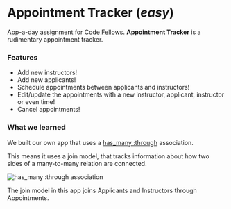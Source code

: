 # Appointment Tracker (*easy*)

App-a-day assignment for [Code Fellows](https://twitter.com/codefellowsorg). **Appointment Tracker** is a rudimentary appointment tracker.

### Features

- Add new instructors!
- Add new applicants!
- Schedule appointments between applicants and instructors!
- Edit/update the appointments with a new instructor, applicant, instructor or even time!
- Cancel appointments!

### What we learned

We built our own app that uses a [has_many :through](http://guides.rubyonrails.org/association_basics.html#the-has_many-through-association) association.

This means it uses a join model, that tracks information about how two sides of a many-to-many relation are connected.

![has_many :through association](http://guides.rubyonrails.org/images/has_many_through.png)

The join model in this app joins Applicants and Instructors through Appointments.
